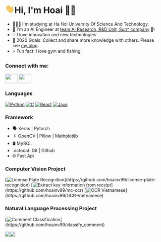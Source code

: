 # <img src="https://raw.githubusercontent.com/ABSphreak/ABSphreak/master/gifs/Hi.gif" width="30px">Hi, I'm Hoai 👨‍💻
- 👨🏻‍💻 I'm studying at Ha Noi University Of Science And Technology.
- 🔭 I'm an AI Engineer at [team AI Research, R&D Unit, Sun* company](https://sun-asterisk.vn/) 🌱!
- 💡 I love innovation and new technologies
- 🥅 2020 Goals: Collect and share more knowledge with others. Please see [my blog](https://viblo.asia/u/HoaiNV).
- ⚡ Fun fact: I love gym and fishing

<p align="left">
<h3 align="left">Connect with me:</h3>
<a href="https://viblo.asia/u/HoaiNV" target="blank"><img align="center" src="https://user-images.githubusercontent.com/48142689/99890999-c31be080-2c97-11eb-9f73-e6b6bc3866a8.gif" height="30" width="40" /></a>
<a href="https://github.com/hoainv99" target="blank"><img align="center" src="https://user-images.githubusercontent.com/48142689/99891123-13477280-2c99-11eb-8a5d-e79cb8896d28.gif" height="30" width="40" /></a>

### Languages
[![Python](https://img.shields.io/badge/-Python-fff?&logo=python)](https://github.com/adamalston?tab=repositories&q=&type=&language=python)
[![C](https://img.shields.io/badge/-C-fff?&logo=C)](https://github.com/adamalston?tab=repositories&q=&type=&language=c)
[![React](https://img.shields.io/badge/-React-fff?&logo=react)](https://github.com/adamalston?tab=repositories&q=&type=&language=React)
[![Java](https://img.shields.io/badge/-Java-fff?&logo=Java&logoColor=007396)](https://github.com/adamalston?tab=repositories&q=&type=&language=java)

### Framework

* 🗣 Keras | Pytorch
* 🖇️ OpenCV | Pillow | Mathplotlib
* 🛢️ MySQL
* :octocat: Git | Github
* 🌐 Fast Api

### Computer Vision Project
[![License Plate Recognition](https://img.shields.io/badge/-🌊%20License%20Plate%20Recognition-fff?)](https://github.com/hoainv99/license-plate-recognition)
[![Extract key information from receipt](https://img.shields.io/badge/-💉%20Extract%20Key%20Information%20from%20receipt-fff?)](https://github.com/hoainv99/mc-ocr)
[![OCR Vietnamese](https://img.shields.io/badge/-🛡%20OCR%20Vietnamese-fff?)](https://github.com/hoainv99/OCR-Vietnamese)
### Natural Language Processing Project
[![Comment Classification](https://img.shields.io/badge/-🛡%20Comment%20Classification-fff?)](https://github.com/hoainv99/classify_comment)

<a href="https://www.adamalston.com/"><img height="137.3px" src="https://github-readme-stats.vercel.app/api?username=hoainv99&hide_title=true&hide_border=true&show_icons=true&include_all_commits=true&count_private=true&line_height=21&text_color=000&icon_color=000&bg_color=0,ea6161,ffc64d,fffc4d,52fa5a&theme=graywhite" /><!-- wi*quL3fcV --><img height="137.3px" src="https://github-readme-stats.vercel.app/api/top-langs/?username=hoainv99&hide=html&hide_title=true&hide_border=true&layout=compact&langs_count=7&exclude_repo=comp426&text_color=000&icon_color=fff&bg_color=0,52fa5a,4dfcff,c64dff&theme=graywhite" /></a>
